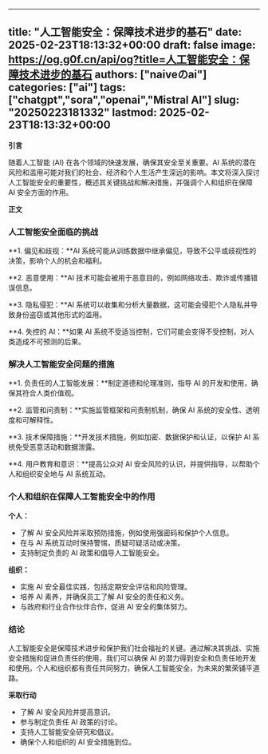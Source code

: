 
---
title: "人工智能安全：保障技术进步的基石"
date: 2025-02-23T18:13:32+00:00
draft: false
image: https://og.g0f.cn/api/og?title=人工智能安全：保障技术进步的基石
authors: ["naiveのai"]
categories: ["ai"]
tags: ["chatgpt","sora","openai","Mistral AI"]
slug: "20250223181332"
lastmod: 2025-02-23T18:13:32+00:00
---
**引言**

随着人工智能 (AI) 在各个领域的快速发展，确保其安全至关重要。AI 系统的潜在风险和滥用可能对我们的社会、经济和个人生活产生深远的影响。本文将深入探讨人工智能安全的重要性，概述其关键挑战和解决措施，并强调个人和组织在保障 AI 安全方面的作用。

**正文**

### 人工智能安全面临的挑战

**1. 偏见和歧视：**AI 系统可能从训练数据中继承偏见，导致不公平或歧视性的决策，影响个人的机会和福利。

**2. 恶意使用：**AI 技术可能会被用于恶意目的，例如网络攻击、欺诈或传播错误信息。

**3. 隐私侵犯：**AI 系统可以收集和分析大量数据，这可能会侵犯个人隐私并导致身份盗窃或其他形式的滥用。

**4. 失控的 AI：**如果 AI 系统不受适当控制，它们可能会变得不受控制，对人类造成不可预测的后果。

### 解决人工智能安全问题的措施

**1. 负责任的人工智能发展：**制定道德和伦理准则，指导 AI 的开发和使用，确保其符合人类价值观。

**2. 监管和问责制：**实施监管框架和问责制机制，确保 AI 系统的安全性、透明度和可解释性。

**3. 技术保障措施：**开发技术措施，例如加密、数据保护和认证，以保护 AI 系统免受恶意活动和数据泄露。

**4. 用户教育和意识：**提高公众对 AI 安全风险的认识，并提供指导，以帮助个人和组织安全地与 AI 系统互动。

### 个人和组织在保障人工智能安全中的作用

**个人：**

* 了解 AI 安全风险并采取预防措施，例如使用强密码和保护个人信息。
* 在与 AI 系统互动时保持警惕，质疑可疑活动或决策。
* 支持制定负责的 AI 政策和倡导人工智能安全。

**组织：**

* 实施 AI 安全最佳实践，包括定期安全评估和风险管理。
* 培养 AI 素养，并确保员工了解 AI 安全的责任和义务。
* 与政府和行业合作伙伴合作，促进 AI 安全的集体努力。

### 结论

人工智能安全是保障技术进步和保护我们社会福祉的关键。通过解决其挑战、实施安全措施和促进负责任的使用，我们可以确保 AI 的潜力得到安全和负责任地开发和使用。个人和组织都有责任共同努力，确保人工智能安全，为未来的繁荣铺平道路。

**采取行动**

* 了解 AI 安全风险并提高意识。
* 参与制定负责任 AI 政策的讨论。
* 支持人工智能安全研究和倡议。
* 确保个人和组织的 AI 安全措施到位。